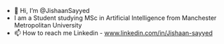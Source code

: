 - 👋 Hi, I’m @JishaanSayyed
- I am a Student studying MSc in Artificial Intelligence from Manchester Metropolitan University
- 📫 How to reach me 
      Linkedin - www.linkedin.com/in/Jishaan-sayyed
      



<!---
JishaanSayyed/JishaanSayyed is a ✨ special ✨ repository because its `README.md` (this file) appears on your GitHub profile.
You can click the Preview link to take a look at your changes.
--->
